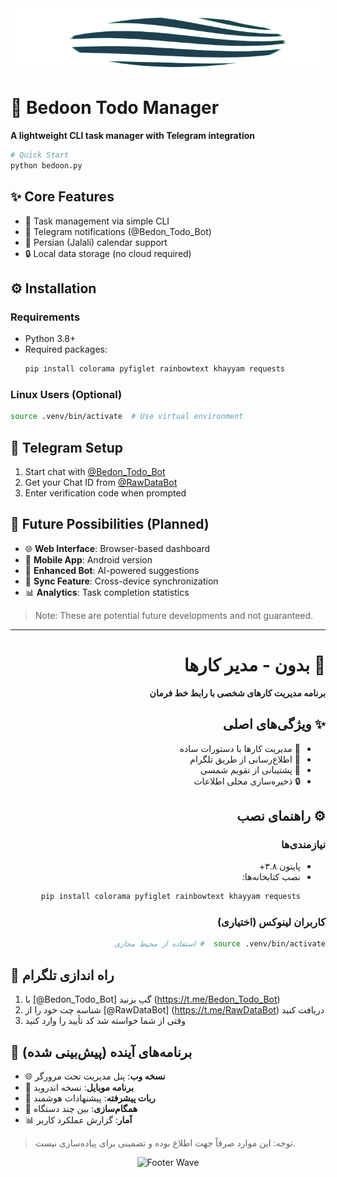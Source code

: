 <img src="https://github.com/Amirhosin282/bedoon/blob/master/logo's/applogo.png?raw=true" width="100%" alt="Header Image" width="100" height="100">

# 🚀 Bedoon Todo Manager

**A lightweight CLI task manager with Telegram integration**

```python
# Quick Start
python bedoon.py
```

## ✨ Core Features
- 📝 Task management via simple CLI
- 🔔 Telegram notifications (@Bedon_Todo_Bot)
- 📅 Persian (Jalali) calendar support
- 🔒 Local data storage (no cloud required)

## ⚙️ Installation

### Requirements
- Python 3.8+
- Required packages:
  ```bash
  pip install colorama pyfiglet rainbowtext khayyam requests
  ```

### Linux Users (Optional)
```bash
source .venv/bin/activate  # Use virtual environment
```

## 🤖 Telegram Setup
1. Start chat with [@Bedon_Todo_Bot](https://t.me/Bedon_Todo_Bot)
2. Get your Chat ID from [@RawDataBot](https://t.me/RawDataBot)
3. Enter verification code when prompted

## 🌟 Future Possibilities (Planned)
- 🌐 **Web Interface**: Browser-based dashboard
- 📱 **Mobile App**: Android version
- 🤖 **Enhanced Bot**: AI-powered suggestions
- 🔄 **Sync Feature**: Cross-device synchronization
- 📊 **Analytics**: Task completion statistics

> Note: These are potential future developments and not guaranteed.

---

<div dir="rtl">

# 🚀 بدون - مدیر کارها

**برنامه مدیریت کارهای شخصی با رابط خط فرمان**

## ✨ ویژگی‌های اصلی
- 📝 مدیریت کارها با دستورات ساده
- 🔔 اطلاع‌رسانی از طریق تلگرام
- 📅 پشتیبانی از تقویم شمسی
- 🔒 ذخیره‌سازی محلی اطلاعات

## ⚙️ راهنمای نصب

### نیازمندی‌ها
- پایتون ۳.۸+
- نصب کتابخانه‌ها:
  ```bash
  pip install colorama pyfiglet rainbowtext khayyam requests
  ```

### کاربران لینوکس (اختیاری)
```bash
source .venv/bin/activate  # استفاده از محیط مجازی
```

</div>

## 🤖 راه اندازی تلگرام
1. با [@Bedon_Todo_Bot] گپ بزنید (https://t.me/Bedon_Todo_Bot)
2. شناسه چت خود را از [@RawDataBot] (https://t.me/RawDataBot) دریافت کنید
3. وقتی از شما خواسته شد کد تأیید را وارد کنید



## 🔮 برنامه‌های آینده (پیش‌بینی شده)
- 🌐 **نسخه وب**: پنل مدیریت تحت مرورگر
- 📱 **برنامه موبایل**: نسخه اندروید
- 🤖 **ربات پیشرفته**: پیشنهادات هوشمند
- 🔄 **همگام‌سازی**: بین چند دستگاه
- 📊 **آمار**: گزارش عملکرد کاربر

> توجه: این موارد صرفاً جهت اطلاع بوده و تضمینی برای پیاده‌سازی نیست.

</div>


<div align="center">
  <img src="https://capsule-render.vercel.app/api?type=waving&color=gradient&height=150&section=footer" alt="Footer Wave">
</div>

